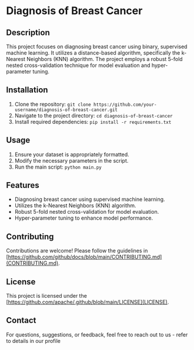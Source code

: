 # Diagnosis of Breast Cancer


## Description

This project focuses on diagnosing breast cancer using binary, supervised machine learning. It utilizes a distance-based algorithm, specifically the k-Nearest Neighbors (KNN) algorithm. The project employs a robust 5-fold nested cross-validation technique for model evaluation and hyper-parameter tuning.

## Installation

1. Clone the repository: `git clone https://github.com/your-username/diagnosis-of-breast-cancer.git`
2. Navigate to the project directory: `cd diagnosis-of-breast-cancer`
3. Install required dependencies: `pip install -r requirements.txt`

## Usage

1. Ensure your dataset is appropriately formatted.
2. Modify the necessary parameters in the script.
3. Run the main script: `python main.py`

## Features

- Diagnosing breast cancer using supervised machine learning.
- Utilizes the k-Nearest Neighbors (KNN) algorithm.
- Robust 5-fold nested cross-validation for model evaluation.
- Hyper-parameter tuning to enhance model performance.

## Contributing

Contributions are welcome! Please follow the guidelines in [https://github.com/github/docs/blob/main/CONTRIBUTING.md](CONTRIBUTING.md).

## License

This project is licensed under the [https://github.com/apache/.github/blob/main/LICENSE](LICENSE).

## Contact

For questions, suggestions, or feedback, feel free to reach out to us - refer to details in our profile

